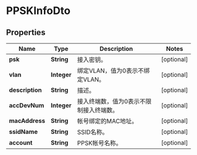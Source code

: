 
# PPSKInfoDto

## Properties
Name | Type | Description | Notes
------------ | ------------- | ------------- | -------------
**psk** | **String** | 接入密钥。 |  [optional]
**vlan** | **Integer** | 绑定VLAN，值为0表示不绑定VLAN。 |  [optional]
**description** | **String** | 描述。 |  [optional]
**accDevNum** | **Integer** | 接入终端数，值为0表示不限制接入终端数。 |  [optional]
**macAddress** | **String** | 帐号绑定的MAC地址。 |  [optional]
**ssidName** | **String** | SSID名称。 |  [optional]
**account** | **String** | PPSK帐号名称。 |  [optional]



